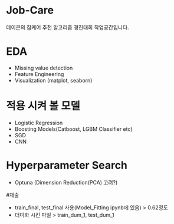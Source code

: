 # Job-Care
데이콘의 잡케어 추천 알고리즘 경진대회 작업공간입니다.

# EDA
- Missing value detection
- Feature Engineering 
- Visualization (matplot, seaborn)

# 적용 시켜 볼 모델
- Logistic Regression
- Boosting Models(Catboost, LGBM Classifier etc)
- SGD
- CNN

# Hyperparameter Search
- Optuna (Dimension Reduction(PCA) 고려?)

#제출 
- train_final, test_final 사용(Model_Fitting ipynb에 있음) > 0.62정도
- 더미화 시킨 파일 > train_dum_1, test_dum_1
